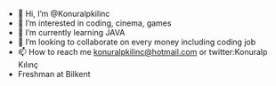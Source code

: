 - 👋 Hi, I’m @Konuralpkilinc
- 👀 I’m interested in coding, cinema, games
- 🌱 I’m currently learning JAVA
- 💞️ I’m looking to collaborate on every money including coding job
- 📫 How to reach me konuralpkilinc@hotmail.com or twitter:Konuralp Kılınç
- Freshman at Bilkent 
<!---
Konuralpkilinc/Konuralpkilinc is a ✨ special ✨ repository because its `README.md` (this file) appears on your GitHub profile.
You can click the Preview link to take a look at your changes.
--->
